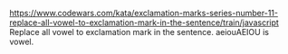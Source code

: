 https://www.codewars.com/kata/exclamation-marks-series-number-11-replace-all-vowel-to-exclamation-mark-in-the-sentence/train/javascript
Replace all vowel to exclamation mark in the sentence. aeiouAEIOU is vowel.
